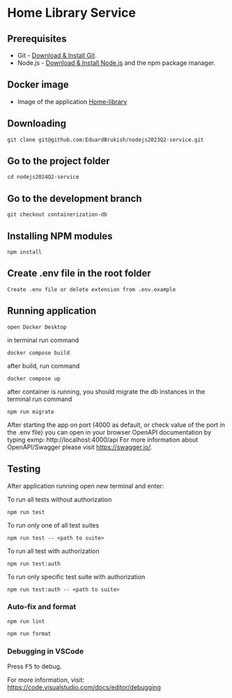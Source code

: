 # Home Library Service

## Prerequisites

- Git - [Download & Install Git](https://git-scm.com/downloads).
- Node.js - [Download & Install Node.js](https://nodejs.org/en/download/) and the npm package manager.

## Docker image
- Image of the application [Home-library](https://hub.docker.com/repository/docker/edwardbru/nodejs2024q2-service-app/general)

## Downloading

```
git clone git@github.com:EduardBrukish/nodejs2023Q2-service.git
```

## Go to the project folder

```
cd nodejs2024Q2-service
```

## Go to the development branch

```
git checkout containerization-db
```

## Installing NPM modules

```
npm install
```

## Create .env file in the root folder 

```
Create .env file or delete extension from .env.example
```

## Running application

```
open Docker Desktop
```

in terminal run command
```
docker compose build
```

after build, run command
```
docker compose up
```
after container is running, you should migrate the db instances
in the terminal run command

```
npm run migrate
```

After starting the app on port (4000 as default, or check value of the port in the .env file) you can open
in your browser OpenAPI documentation by typing exmp: http://localhost:4000/api
For more information about OpenAPI/Swagger please visit https://swagger.io/.

## Testing

After application running open new terminal and enter:

To run all tests without authorization

```
npm run test
```

To run only one of all test suites

```
npm run test -- <path to suite>
```

To run all test with authorization

```
npm run test:auth
```

To run only specific test suite with authorization

```
npm run test:auth -- <path to suite>
```

### Auto-fix and format

```
npm run lint
```

```
npm run format
```

### Debugging in VSCode

Press <kbd>F5</kbd> to debug.

For more information, visit: https://code.visualstudio.com/docs/editor/debugging
